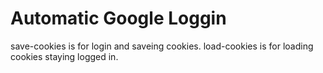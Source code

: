 # Automatic Google Loggin 
save-cookies is for login and saveing cookies.
load-cookies is for loading cookies staying logged in.

